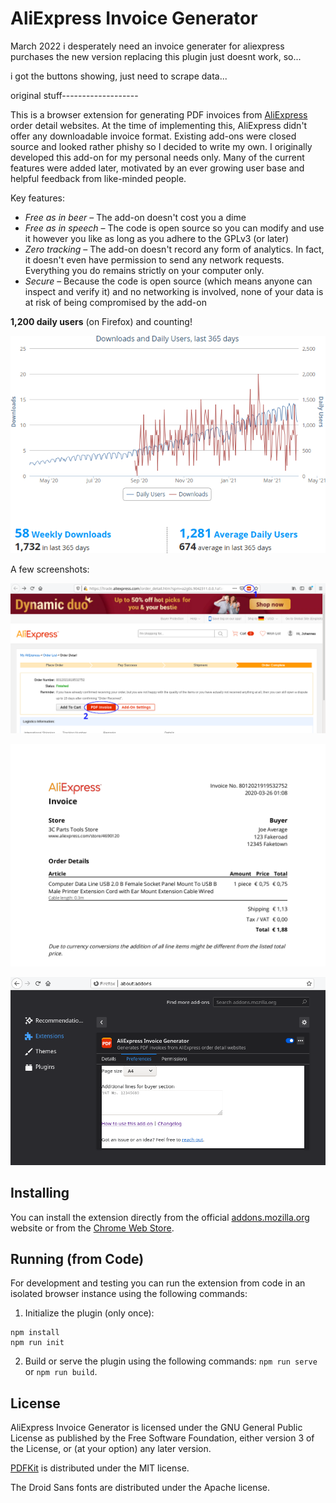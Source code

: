 # AliExpress Invoice Generator

March 2022
i desperately need an invoice generater for aliexpress purchases
the new version replacing this plugin just doesnt work, so...

i got the buttons showing, 
just need to scrape data...





original stuff-------------------

This is a browser extension for generating PDF invoices from [AliExpress] order detail
websites. At the time of implementing this, AliExpress didn't offer any downloadable
invoice format. Existing add-ons were closed source and looked rather phishy so I decided
to write my own. I originally developed this add-on for my personal needs only. Many of
the current features were added later, motivated by an ever growing user base and helpful
feedback from like-minded people.

Key features:

- _Free as in beer_ – The add-on doesn't cost you a dime
- _Free as in speech_ – The code is open source so you can modify and use it however you like as long as you adhere to the GPLv3 (or later)
- _Zero tracking_ – The add-on doesn't record any form of analytics. In fact, it doesn't even have permission to send any network requests. Everything you do remains strictly on your computer only.
- _Secure_ – Because the code is open source (which means anyone can inspect and verify it) and no networking is involved, none of your data is at risk of being compromised by the add-on

**1,200 daily users** (on Firefox) and counting!

![](screenshots/statistics.png "Firefox user statistics")

A few screenshots:

![](screenshots/onboarding-1.png "Two ways to create the invoice")

![](screenshots/onboarding-2.png "Generated PDF")

![](screenshots/onboarding-3.png "Extension settings")

## Installing

You can install the extension directly from the official [addons.mozilla.org] website
or from the [Chrome Web Store].

## Running (from Code)

For development and testing you can run the extension from code in an isolated browser
instance using the following commands:

1. Initialize the plugin (only once):

```
npm install
npm run init
```

2. Build or serve the plugin using the following commands: `npm run serve` or `npm run build`.

## License

AliExpress Invoice Generator is licensed under the GNU General Public License as published
by the Free Software Foundation, either version 3 of the License, or (at your option) any
later version.

[PDFKit] is distributed under the MIT license.

The Droid Sans fonts are distributed under the Apache license.

[AliExpress]: https://www.aliexpress.com
[addons.mozilla.org]: https://addons.mozilla.org/firefox/addon/aliexpress-invoice-generator/
[Chrome Web Store]: https://chrome.google.com/webstore/detail/haebneihcbnfnhbdpokdbkekepnoiadn
[PDFKit]: https://github.com/foliojs/pdfkit
